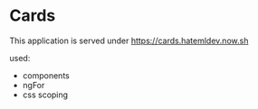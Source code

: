 # Cards

This application is served under https://cards.hatemldev.now.sh

used:
- components
- ngFor
- css scoping
